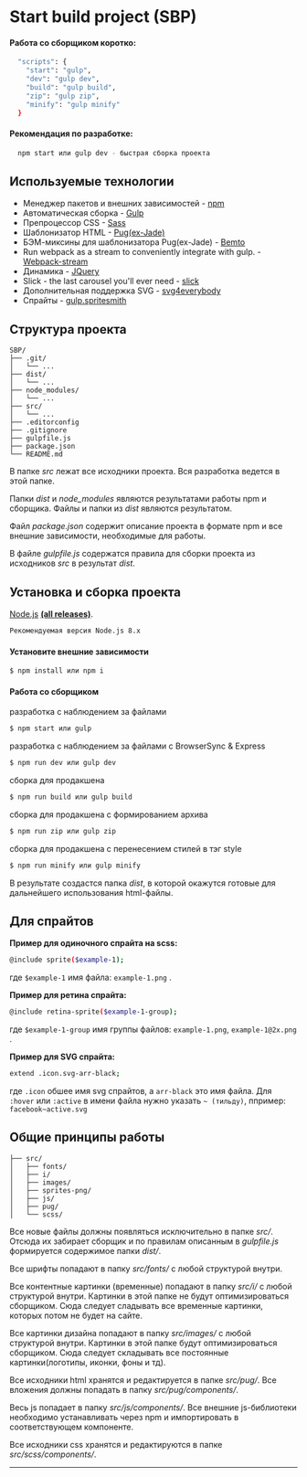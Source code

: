 # Start build project (SBP)
#### Работа со сборщиком коротко:
```sh
  "scripts": {
    "start": "gulp",
    "dev": "gulp dev",
    "build": "gulp build",
    "zip": "gulp zip",
    "minify": "gulp minify"
  }
```
#### Рекомендация по разработке:
```sh
  npm start или gulp dev - быстрая сборка проекта
```
## Используемые технологии

* Менеджер пакетов и внешних зависимостей - [npm](https://www.npmjs.com)
* Автоматическая сборка - [Gulp](http://gulpjs.com)
* Препроцессор CSS - [Sass](http://sass-lang.com)
* Шаблонизатор HTML - [Pug(ex-Jade)](https://pugjs.org/)
* БЭМ-миксины для шаблонизатора Pug(ex-Jade) - [Bemto](https://github.com/kizu/bemto)
* Run webpack as a stream to conveniently integrate with gulp. - [Webpack-stream](https://github.com/shama/webpack-stream)
* Динамика - [JQuery](http://jquery.com)
* Slick - the last carousel you'll ever need - [slick](https://github.com/kenwheeler/slick)
* Дополнительная поддержка SVG - [svg4everybody](https://github.com/jonathantneal/svg4everybody)
* Спрайты - [gulp.spritesmith](https://github.com/twolfson/gulp.spritesmith)

## Структура проекта

```
SBP/
├── .git/
│   └── ...
├── dist/
│   └── ...
├── node_modules/
│   └── ...
├── src/
│   └── ...
├── .editorconfig
├── .gitignore
├── gulpfile.js
├── package.json
└── README.md
```

В папке *src* лежат все исходники проекта. Вся разработка ведется в этой папке.

Папки *dist* и *node_modules* являются результатами работы npm и сборщика. Файлы и папки из *dist* являются результатом.

Файл *package.json* содержит описание проекта в формате npm и все внешние зависимости, необходимые для работы.

В файле *gulpfile.js* содержатся правила для сборки проекта из исходников *src* в результат *dist*.


## Установка и сборка проекта

[Node.js](https://nodejs.org) **[(all releases)](https://nodejs.org/en/download/releases/)**.
```sh 
Рекомендуемая версия Node.js 8.x
```

#### Установите внешние зависимости
```sh
$ npm install или npm i
```
#### Работа со сборщиком
разработка с наблюдением за файлами
```sh
$ npm start или gulp
```
разработка с наблюдением за файлами с BrowserSync & Express
```sh
$ npm run dev или gulp dev
```
сборка для продакшена
```sh
$ npm run build или gulp build
```
сборка для продакшена с формированием архива
```sh
$ npm run zip или gulp zip
```
сборка для продакшена с перенесением стилей в тэг style
```sh
$ npm run minify или gulp minify
```

В результате создастся папка *dist*, в которой окажутся готовые для дальнейшего использования html-файлы.


## Для спрайтов
**Пример для одиночного спрайта на scss:**
```sh
@include sprite($example-1);
```
где ```$example-1``` имя файла: ```example-1.png``` .

**Пример для ретина спрайта:**
```sh
@include retina-sprite($example-1-group);
```
где ```$example-1-group``` имя группы файлов: ```example-1.png```, ```example-1@2x.png``` .

**Пример для SVG спрайта:**
```sh
extend .icon.svg-arr-black;
```
где ```.icon``` обшее имя svg спрайтов, а ```arr-black``` это имя файла. 
Для ```:hover``` или ```:active``` в имени файла нужно указать ```~ (тильду)```, ппример: ```facebook~active.svg```

## Общие принципы работы

```
├── src/
│   ├── fonts/
│   ├── i/
│   ├── images/
│   ├── sprites-png/
│   ├── js/
│   ├── pug/
│   └── scss/
```

Все новые файлы должны появляться исключительно в папке *src/*. Отсюда их забирает сборщик и по правилам описанным в *gulpfile.js* формируется содержимое папки *dist/*.

Все шрифты попадают в папку *src/fonts/* с любой структурой внутри.

Все контентные картинки (временные) попадают в папку *src/i/* с любой структурой внутри. Картинки в этой папке не будут оптимизироваться сборщиком. Сюда следует сладывать все временные картинки, которых потом не будет на сайте.

Все картинки дизайна попадают в папку *src/images/* с любой структурой внутри. Картинки в этой папке будут оптимизироваться сборщиком. Сюда следует складывать все постоянные картинки(логотипы, иконки, фоны и тд).

Все исходники html хранятся и редактируется в папке *src/pug/*. Все вложения должны попадать в папку *src/pug/components/*.

Весь js попадает в папку *src/js/components/*. Все внешние js-библиотеки необходимо устанавливать через npm и импортировать в соответствующем компоненте.

Все исходники css хранятся и редактируются в папке *src/scss/components/*.

* * *
